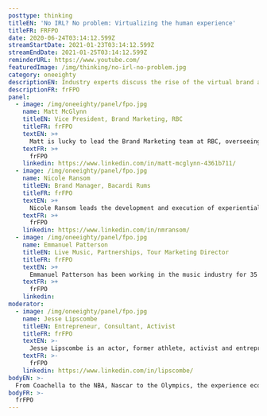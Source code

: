 ```yaml
---
posttype: thinking
titleEN: 'No IRL? No problem: Virtualizing the human experience'
titleFR: FRFPO
date: 2020-06-24T03:14:12.599Z
streamStartDate: 2021-01-23T03:14:12.599Z
streamEndDate: 2021-01-25T03:14:12.599Z
reminderURL: https://www.youtube.com/
featuredImage: /img/thinking/no-irl-no-problem.jpg
category: oneeighty
descriptionEN: Industry experts discuss the rise of the virtual brand activation and debate the future of the experience economy.
descriptionFR: frFPO
panel:
  - image: /img/oneeighty/panel/fpo.jpg
    name: Matt McGlynn
    titleEN: Vice President, Brand Marketing, RBC
    titleFR: frFPO
    textEN: >+
      Matt is lucky to lead the Brand Marketing team at RBC, overseeing enterprise-wide Sponsorship, Youth Marketing, Brand Strategy, Metrics/Insights and Events. With 15+ years of experience in a wide variety of marketing related roles, he brings a raw and energetic approach as well as a unique perspective, having started his career as a graphic designer, giving him an intimate understanding of the creative process and maximizing agency output. Prior to RBC, Matt started his career at Maple Leaf Sports & Entertainment and moved on to a role as Brand Manager for PlayStation at Sony Computer Entertainment Canada.
    textFR: >+
      frFPO
    linkedin: https://www.linkedin.com/in/matt-mcglynn-4361b711/
  - image: /img/oneeighty/panel/fpo.jpg
    name: Nicole Ransom
    titleEN: Brand Manager, Bacardi Rums
    titleFR: frFPO
    textEN: >+
      Nicole Ransom leads the development and execution of experiential and music platforms for Bacardi Rums. She has led this programming for the last four years in conjunction with partner agencies, artist talent and music partner, Live Nation. She has also worked in the world of fitness as a Pure Barre instructor for five years. Pulling from her experience across two very different industries, she is most passionate about how a brand’s place in music and culture impacts consumer perception and loyalty. And specifically how a consumer’s experience with a brand can elicit a feeling and sentiment to desire even more.
    textFR: >+
      frFPO
    linkedin: https://www.linkedin.com/in/nmransom/
  - image: /img/oneeighty/panel/fpo.jpg
    name: Emmanuel Patterson
    titleEN: Live Music, Partnerships, Tour Marketing Director
    titleFR: frFPO
    textEN: >+
      Emmanuel Patterson has been working in the music industry for 35 years as a concert promoter and event producer. He has worked with bands and events of all sizes, scope and reach. He continues to see the inherent value of developing 'next generation' artists and events. Emmanuel remains a passionate leader in the music community and has served as a board member for several music, arts and not-for-profit related organizations. Emmanuel also spends his personal time producing fundraising and philanthropic events for organizations in the cancer research and mental health fields.
    textFR: >+
      frFPO
    linkedin:
moderator:
  - image: /img/oneeighty/panel/fpo.jpg
    name: Jesse Lipscombe
    titleEN: Entrepreneur, Consultant, Activist
    titleFR: frFPO
    textEN: >-
      Jesse Lipscombe is an actor, former athlete, activist and entrepreneur. With global perspective, Jesse invests in various businesses and is also an experienced consultant with a demonstrated history of working in the entertainment industry. In 2016, Jesse launched the #MakeItAwkward campaign to combat racism, misogyny, homophobia and hatred. He works with organizations and leaders to help them understand and address racism. In 2017, Jesse was the recipient of the Obsidian Award for Top Business Leader in Western Canada. That year, he was also named the Community Man of the Year by Diversity Magazine. Through it all, Jesse makes it his top priority to give back to his community and works with various annual charity fundraisers and partnerships.
    textFR: >-
      frFPO
    linkedin: https://www.linkedin.com/in/lipscombe/
bodyEN: >-
  From Coachella to the NBA, Nascar to the Olympics, the experience economy has changed forever. Have physical distancing, travel constraints and consumer fears left a void for brand activations and sponsorships? Or has COVID-19 been the much-needed catalyst to push beyond possible to discover the next evolution of experiential? Join us as some of today’s biggest brands and industry experts flip the script on ‘virtual’, sharing powerful insights to drive brand experiences forward in the not-so-new world.
bodyFR: >-
  frFPO
---
```

